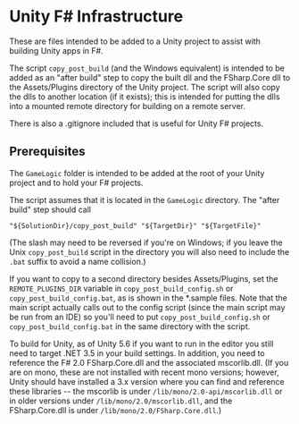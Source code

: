 # Unity F# Infrastructure

These are files intended to be added to a Unity project to assist with
building Unity apps in F#. 

The script `copy_post_build` (and the Windows equivalent) is intended to
be added as an "after build" step to copy the built dll and the FSharp.Core 
dll to the Assets/Plugins directory of the Unity project. The script will
also copy the dlls to another location (if it exists); this is intended
for putting the dlls into a mounted remote directory for building on a
remote server.

There is also a .gitignore included that is useful for Unity F# projects.

## Prerequisites

The `GameLogic` folder is intended to be added at the root of your Unity
project and to hold your F# projects.

The script assumes that it is located in the `GameLogic` directory. The
"after build" step should call

    "${SolutionDir}/copy_post_build" "${TargetDir}" "${TargetFile}"

(The slash may need to be reversed if you're on Windows; if you leave
the Unix `copy_post_build` script in the directory you will also need
to include the `.bat` suffix to avoid a name collision.)

If you want to copy to a second directory besides Assets/Plugins, set
the `REMOTE_PLUGINS_DIR` variable in `copy_post_build_config.sh` or 
`copy_post_build_config.bat`, as is shown in the *.sample files. Note 
that the main script actually calls out to the config script (since the 
main script may be run from an IDE) so you'll need to put 
`copy_post_build_config.sh` or `copy_post_build_config.bat` in the 
same directory with the script.

To build for Unity, as of Unity 5.6 if you want to run in the editor you
still need to target .NET 3.5 in your build settings. In addition, you 
need to reference the F# 2.0 FSharp.Core.dll and the associated mscorlib.dll.
(If you are on mono, these are not installed with recent mono versions; 
however, Unity should have installed a 3.x version where you can find 
and reference these libraries -- the mscorlib is under `/lib/mono/2.0-api/mscorlib.dll`
or in older versions under `/lib/mono/2.0/mscorlib.dll`, and the FSharp.Core.dll 
is under `/lib/mono/2.0/FSharp.Core.dll`.)
